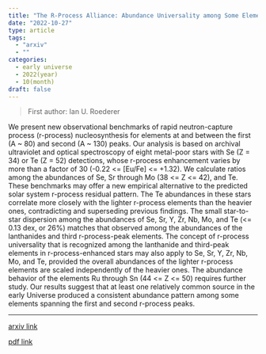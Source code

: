 ```yaml
---
title: "The R-Process Alliance: Abundance Universality among Some Elements at and between the First and Second R-Process Peaks"
date: "2022-10-27"
type: article
tags:
  - "arxiv"
  - ""
categories:
  - early universe
  - 2022(year)
  - 10(month)
draft: false
---
```


> First author: Ian U. Roederer

 We present new observational benchmarks of rapid neutron-capture process
(r-process) nucleosynthesis for elements at and between the first (A ~ 80) and
second (A ~ 130) peaks. Our analysis is based on archival ultraviolet and
optical spectroscopy of eight metal-poor stars with Se (Z = 34) or Te (Z = 52)
detections, whose r-process enhancement varies by more than a factor of 30
(-0.22 <= [Eu/Fe] <= +1.32). We calculate ratios among the abundances of Se, Sr
through Mo (38 <= Z <= 42), and Te. These benchmarks may offer a new empirical
alternative to the predicted solar system r-process residual pattern. The Te
abundances in these stars correlate more closely with the lighter r-process
elements than the heavier ones, contradicting and superseding previous
findings. The small star-to-star dispersion among the abundances of Se, Sr, Y,
Zr, Nb, Mo, and Te (<= 0.13 dex, or 26%) matches that observed among the
abundances of the lanthanides and third r-process-peak elements. The concept of
r-process universality that is recognized among the lanthanide and third-peak
elements in r-process-enhanced stars may also apply to Se, Sr, Y, Zr, Nb, Mo,
and Te, provided the overall abundances of the lighter r-process elements are
scaled independently of the heavier ones. The abundance behavior of the
elements Ru through Sn (44 <= Z <= 50) requires further study. Our results
suggest that at least one relatively common source in the early Universe
produced a consistent abundance pattern among some elements spanning the first
and second r-process peaks.

---
[arxiv link](http://arxiv.org/abs/2210.15105v1)

[pdf link](http://arxiv.org/pdf/2210.15105v1)